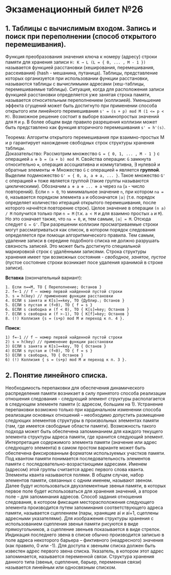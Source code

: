 # Экзаменационный билет №26

## 1. Таблицы с вычислимым входом. Запись и поиск при переполнении (способ открытого перемешивания).

Функция преобразования значения ключа к номеру (адресу) строки памяти для хранения записи `H: K → L (L = { 0, ... , M - 1 })` называется функцией расстановки (хеширования, перемешивания, рассеивания) (hash - мешанина, путаница). Таблицы, представление которых организуется при использовании функции расстановки, называются таблицы с вычислимыми адресами (хеш-таблицы, перемешиваемые таблицы). Ситуация, когда для расположения записи функцией расстановки определяется уже занятая строка памяти, называется относительным переполнением (коллизией). Уменьшение эффекта сгущений может быть достигнуто при применении способа открытого или линейного перемешивания `s' = (s + p) mod M (1 <= p < M)`. Возможное решение состоит в выборе взаимнопростых значений для `M` и `p`. В более общем виде правило разрешения коллизии может быть представлено как функция вторичного перемешивания `s' = h'(s)`.

Теорема: Алгоритм открытого перемешивания при взаимно-простых M и p гарантирует нахождение свободных строк структуры хранения таблицы.  
Доказательство: Рассмотрим множество `G = { 0, 1, ... , M - 1 }` с операцией `a ⊕ b = (a + b) mod M`. Свойства операции: `G` замкнута относительно `⊕`, операция ассоциативна и коммутативна, ∃ нулевой и обратные элементы => Множество `G` с операцией `⊕` является **группой**. Выделим подмножество `G' = { 0, a, a ⊕ a, ... }`. Такое множество `G'` с операцией `⊕` тоже является группой (такие группы называются циклическими). Обозначим `a ⊕ a ⊕ ... ⊕ a` через `na` (`a` - число повторений). Если `n > 0`, то минимальное значение `n`, при котором `na = 0`, называется порядком элемента `a` и обозначатся `|a|` (т.е. порядок определяет количество итераций открытого перемешивания, после которого начнётся повторение строк). Целое значение в операции `(n a) / M` получится только при `n = M` (т.к. `a < M` и для взаимно простых `a` и `M`). Но это означает также, что `na = 0`, и, тем самым, `|a| = M`. Отсюда следует `G = G'`.
При разрешении коллизии просматриваемые строки могут рассматриваться как список, в котором порядок следования определяется при помощи алгоритмического правила. Тем самым, удаление записи в середине подобного списка не должно разрушать связность записей. Это может быть достигнуто специальной маркировкой строк с удалёнными записями. Строка структуры хранения имеет три возможных состояния - *свободное, занятое, пустое* (пустое состояние строки возникает посе удаления хранимой в строке записи). 

**Вставка** (окончательный вариант):
```
1. Если n==M, ТО { Переполнение; Останов } 
2. f=-1 // f – номер первой найденной пустой строки 
3. s = h(key) // применение функции расстановки 
4. ЕСЛИ s занята и K[s]==key, ТО {Дублир.; Останов } 
5. ЕСЛИ s пустая и (f<0), ТО { f = s } 
6. ЕСЛИ s свободна и (f < 0), ТО { K[s]=key; Останов } 
7. ЕСЛИ s свободна и (f >-1), ТО { K[f]=key; Останов } 
8. (!) Коллизия {s = (s+p) mod M и переход к п. 4 }.
```

**Поиск**:
```
1) f=-1 // f – номер первой найденной пустой строки 
2) s = h(key) // применение функции расстановки 
3) ЕСЛИ s занята и K[s]==key, ТО { Останов } 
4) ЕСЛИ s пустая и (f<0), ТО { f = s } 
5) ЕСЛИ s свободна, ТО { Останов } 
6) (!) Коллизия { s = (s+p) mod M и переход к п. 3 }.
```
## 2. Понятие линейного списка. 

Необходимость перепаковки для обеспечения динамического
распределения памяти возникает в силу принятого способа реализации отношения
следования - следующий элемент структуры располагается в следующем элементе памяти (с
адресом, большим на 1). Устранение перепаковки возможно только при кардинальном
изменении способа реализации основных отношений – необходимо допустить размещение
следующих элементов структуры в произвольных элементах памяти (там, где имеется
свободные области памяти). Возможность такого подхода может быть обеспечена
запоминанием для каждого текущего элемента структуры адреса памяти, где хранится
следующий элемент. Интерпретация содержимого элемента памяти (значение или адрес
следующего элемента) в самом простом варианте может быть обеспечена фиксированным
форматом используемых участков памяти. Под квантом памяти понимается
последовательность элементов памяти с последовательно-возрастающими адресами. Именем
(адресом) этой группы считается адрес первого слова кванта. Элементы кванта называются
полями. В общем случае, набор элементов памяти, связанных с одним именем, называют
звеном. Далее будут использоваться двухэлементные звенья памяти, в которых первое поле
будет использоваться для хранения значений, а второе поле – для запоминания адресов.
Способ задания отношения следования, в котором фиксация месторасположения следующего
элемента производится путем запоминания соответствующего адреса памяти, называется
сцеплением (пары, хранящие ai и ai+1, сцеплены адресными указателями). Для изображения
структуры хранения с использованием сцепления звенья памяти рисуются в виде
прямоугольников, а сцепление звеньев показывается в виде стрелок. Индикация последнего
звена в списке обычно производится записью в поле адреса некоторого барьера – фиктивного
(неадресного) значения (как правило, 0 или -1). Для доступа к звеньям списка должен быть
известен адрес первого звена списка. Указатель, в котором этот адрес запоминается,
называется переменной связи. Структура хранения данного типа (звенья, сцепление, барьер,
переменная связи) называется линейным или односвязным списком.